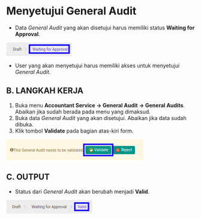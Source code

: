 # Menyetujui General Audit

* Data *General Audit* yang akan disetujui harus memiliki status **Waiting for Approval**.

![](../../img/general-audit/status-waiting-for-approval.png)

* User yang akan menyetujui harus memiliki akses untuk menyetujui *General Audit*.

## B. LANGKAH KERJA

1. Buka menu **Accountant Service -> General Audit -> General Audits**. Abaikan jika sudah berada pada menu yang dimaksud.
2. Buka data *General Audit* yang akan disetujui. Abaikan jika data sudah dibuka.
3. Klik tombol **Validate** pada bagian atas-kiri form.

![](../../img/general-audit/tombol-validate.png)

## C. OUTPUT

* Status dari *General Audit* akan berubah menjadi **Valid**.

![](../../img/general-audit/status-valid.png)
